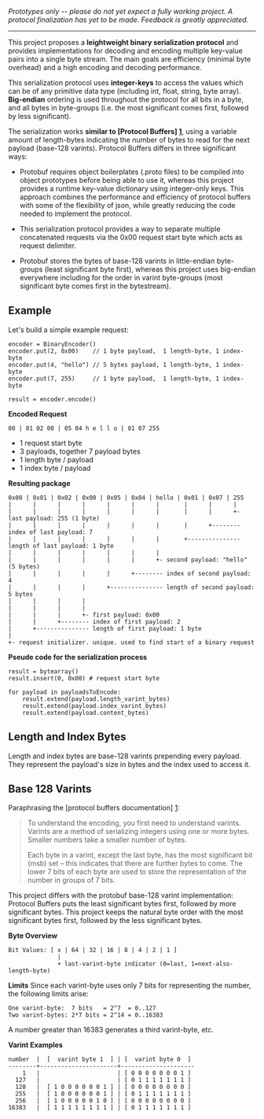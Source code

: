 *Prototypes only -- please do not yet expect a fully working project. A protocol
finalization has yet to be made. Feedback is greatly appreciated.*

----------

This project proposes a **leightweight binary serialization protocol** and provides
implementations for decoding and encoding multiple key-value pairs into a single byte stream. 
The main goals are efficiency (minimal byte overhead) and a high encoding and decoding performance. 

This serialization protocol uses **integer-keys** to access the values which can be of
any primitive data type (including int, float, string, byte array). **Big-endian** 
ordering is used throughout the protocol for all bits in a byte, and all bytes in 
byte-groups (i.e. the most significant comes first, followed by less significant).

The serialization works **similar to [Protocol Buffers] [1]**, using a variable
amount of length-bytes indicating the number of bytes to read for the next
payload (base-128 varints). Protocol Buffers differs in three significant ways:

  [1]: http://code.google.com/p/protobuf/

* Protobuf requires object boilerplates (.proto files) to be compiled into object prototypes 
  before being able to use it, whereas this project provides a runtime key-value dictionary 
  using integer-only keys. This approach combines the performance and efficiency of protocol 
  buffers with some of the flexibility of json, while greatly reducing the code needed to 
  implement the protocol. 
 
* This serialization protocol provides a way to separate multiple concatenated requests 
  via the 0x00 request start byte which acts as request delimiter.
  
* Protobuf stores the bytes of base-128 varints in little-endian byte-groups (least
  significant byte first), whereas this project uses big-endian everywhere including 
  for the order in varint byte-groups (most significant byte comes first in the bytestream).


Example
-------

Let's build a simple example request:   

    encoder = BinaryEncoder()
    encoder.put(2, 0x00)    // 1 byte payload,  1 length-byte, 1 index-byte
    encoder.put(4, "hello") // 5 bytes payload, 1 length-byte, 1 index-byte
    encoder.put(7, 255)     // 1 byte payload,  1 length-byte, 1 index-byte
    
    result = encoder.encode()

**Encoded Request**

    00 | 01 02 00 | 05 04 h e l l o | 01 07 255

- 1 request start byte
- 3 payloads, together 7 payload bytes
- 1 length byte / payload
- 1 index byte / payload

**Resulting package**

    0x00 | 0x01 | 0x02 | 0x00 | 0x05 | 0x04 | hello | 0x01 | 0x07 | 255
    |      |      |      |      |      |      |       |      |      |
    |      |      |      |      |      |      |       |      |      +- last payload: 255 (1 byte)
    |      |      |      |      |      |      |       |      +-------- index of last payload: 7
    |      |      |      |      |      |      |       +--------------- length of last payload: 1 byte
    |      |      |      |      |      |      |
    |      |      |      |      |      |      +- second payload: "hello" (5 bytes)
    |      |      |      |      |      +-------- index of second payload: 4
    |      |      |      |      +--------------- length of second payload: 5 bytes
    |      |      |      |
    |      |      |      |       
    |      |      |      +- first payload: 0x00
    |      |      +-------- index of first payload: 2
    |      +--------------- length of first payload: 1 byte
    |   
    +- request initializer. unique. used to find start of a binary request

**Pseude code for the serialization process**

    result = bytearray()
    result.insert(0, 0x00) # request start byte  
    
    for payload in payloadsToEncode:
        result.extend(payload.length_varint_bytes)
        result.extend(payload.index_varint_bytes)
        result.extend(payload.content_bytes)


Length and Index Bytes 
----------------------  
Length and index bytes are base-128 varints prepending every payload. They represent 
the payload's size in bytes and the index used to access it. 

     
Base 128 Varints 
----------------
Paraphrasing the [protocol buffers documentation] [1]:
> To understand the encoding, you first need to understand varints. Varints are a method of serializing integers using one or more bytes. Smaller numbers take a smaller number of bytes.
>
> Each byte in a varint, except the last byte, has the most significant bit (msb) set – this indicates that there are further bytes to come. The lower 7 bits of each byte are used to store the representation of the number in groups of 7 bits.

  [1]: http://code.google.com/apis/protocolbuffers/docs/encoding.html#varints

This project differs with the protobuf base-128 varint implementation: Protocol Buffers 
puts the least significant bytes first, followed by more significant bytes. This project 
keeps the natural byte order with the most significant bytes first, followed by the less 
significant bytes. 

**Byte Overview**

    Bit Values: [ x | 64 | 32 | 16 | 8 | 4 | 2 | 1 ]
                  | 
                  + last-varint-byte indicator (0=last, 1=next-also-length-byte)
  
**Limits**
Since each varint-byte uses only 7 bits for representing the number, the following
limits arise:
  
    One varint-byte:  7 bits   = 2^7  = 0..127
    Two varint-bytes: 2*7 bits = 2^14 = 0..16383  

A number greater than 16383 generates a third varint-byte, etc.

**Varint Examples**

    number  |  [  varint byte 1  ] | [  varint byte 0  ]  
    --------+----------------------+---------------------  
        1   |                      | [ 0 0 0 0 0 0 0 1 ]
      127   |                      | [ 0 1 1 1 1 1 1 1 ]
      128   |  [ 1 0 0 0 0 0 0 1 ] | [ 0 0 0 0 0 0 0 0 ]  
      255   |  [ 1 0 0 0 0 0 0 1 ] | [ 0 1 1 1 1 1 1 1 ]
      256   |  [ 1 0 0 0 0 0 1 0 ] | [ 0 0 0 0 0 0 0 0 ]
    16383   |  [ 1 1 1 1 1 1 1 1 ] | [ 0 1 1 1 1 1 1 1 ]


